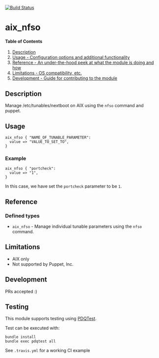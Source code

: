 [![Build Status](https://travis-ci.org/GeoffWilliams/aix_nfso.svg?branch=master)](https://travis-ci.org/GeoffWilliams/aix_nfso)
# aix_nfso

#### Table of Contents

1. [Description](#description)
1. [Usage - Configuration options and additional functionality](#usage)
1. [Reference - An under-the-hood peek at what the module is doing and how](#reference)
1. [Limitations - OS compatibility, etc.](#limitations)
1. [Development - Guide for contributing to the module](#development)

## Description
Manage /etc/tunables/nextboot on AIX using the `nfso` command and puppet.

## Usage

```puppet
aix_nfso { "NAME_OF_TUNABLE_PARAMETER":
  value => "VALUE_TO_SET_TO",
}
```

### Example
```puppet
aix_nfso { "portcheck":
  value => "1",
}
```
In this case, we have set the `portcheck` parameter to be `1`.

## Reference

### Defined types
* `aix_nfso` - Manage individual tunable parameters using the `nfso` command.

## Limitations

* AIX only
* Not supported by Puppet, Inc.

## Development

PRs accepted :)

## Testing
This module supports testing using [PDQTest](https://github.com/GeoffWilliams/pdqtest).


Test can be executed with:

```
bundle install
bundle exec pdqtest all
```


See `.travis.yml` for a working CI example
